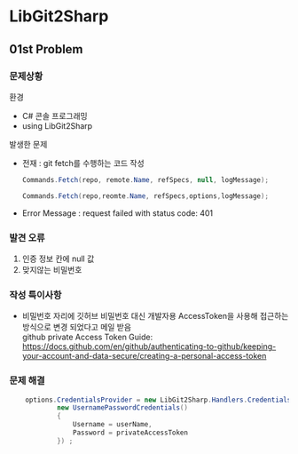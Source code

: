 # LibGit2Sharp
## 01st Problem
### 문제상황
환경
- C# 콘솔 프로그래밍
- using LibGit2Sharp

발생한 문제
- 전재 : git fetch를 수행하는 코드 작성
    ```C#
    Commands.Fetch(repo, remote.Name, refSpecs, null, logMessage);
    ```
    ```C#
    Commands.Fetch(repo,reomte.Name, refSpecs,options,logMessage);
    ```
- Error Message : request failed with status code: 401

### 발견 오류
1. 인증 정보 칸에 null 값
2. 맞지않는 비밀번호

### 작성 특이사항
- 비밀번호 자리에 깃허브 비밀번호 대신 개발자용 AccessToken을 사용해 접근하는 방식으로 변경 되었다고 메일 받음   
github private Access Token Guide: <https://docs.github.com/en/github/authenticating-to-github/keeping-your-account-and-data-secure/creating-a-personal-access-token>

### 문제 해결
```C#
    options.CredentialsProvider = new LibGit2Sharp.Handlers.CredentialsHandler((url, usernameFromUrl, types) =>
            new UsernamePasswordCredentials()
            {
                Username = userName,
                Password = privateAccessToken
            }) ;
```
